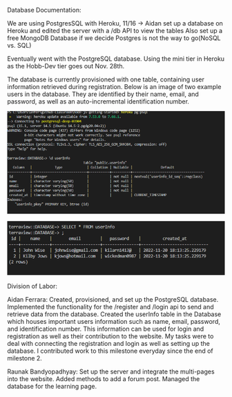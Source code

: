 Database Documentation:
  
  We are using PostgresSQL with Heroku, 11/16 -> Aidan set up a database on Heroku and edited the server with a /db API to view the tables
  Also set up a free MongoDB Database if we decide Postgres is not the way to go(NoSQL vs. SQL)
  
  Eventually went with the PostgreSQL database. Using the mini tier in Heroku as the Hobb-Dev tier goes out Nov. 28th.
  
  The database is currently provisioned with one table, containing user information retrieved during registration. Below is an image of two example users in the database. They are identified by their name, email, and password, as well as an auto-incremental identification number. 
  
  ![alt text](https://github.com/aferrara31/cs326-final-team-eta/blob/main/docs/img/db1.PNG?raw=true)
  
  
  ![alt text](https://github.com/aferrara31/cs326-final-team-eta/blob/main/docs/img/db2.PNG?raw=true)
  
  
  
  
  
  
  Division of Labor: 
  
  Aidan Ferrara: Created, provisioned, and set up the PostgreSQL database. Implemented the functionality for the /register and /login api to send and retrieve data from the database. Created the userInfo table in the Database which houses important users information such as name, email, password, and identification number. This information can be used for login and registration as well as their contribution to the website. My tasks were to deal with connecting the registration and login as well as setting up the database. I contributed work to this milestone everyday since the end of milestone 2.

Raunak Bandyopadhyay: Set up the server and integrate the multi-pages into the website. Added methods to add a forum post. Managed the database for the learning page.